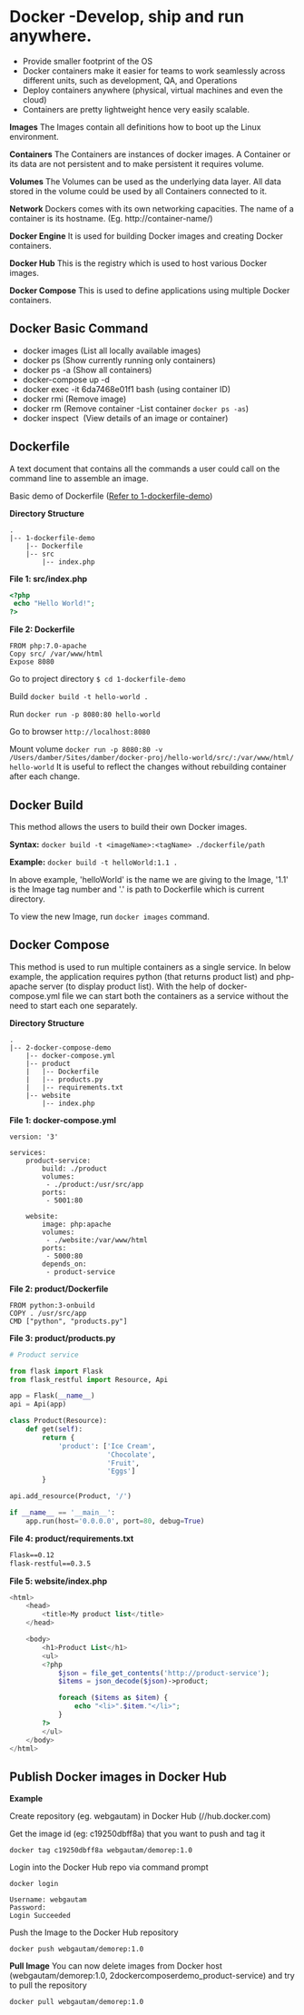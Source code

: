 # Docker -Develop, ship and run anywhere.

- Provide smaller footprint of the OS
- Docker containers make it easier for teams to work seamlessly across different 
  units, such as development, QA, and Operations
- Deploy containers anywhere (physical, virtual machines and even the cloud)
- Containers are pretty lightweight hence very easily scalable.

**Images** The Images contain all definitions how to boot up the Linux
environment.

**Containers** The Containers are instances of docker images. A Container or its
data are not persistent and to make persistent it requires volume.

**Volumes** The Volumes can be used as the underlying data layer. All data stored 
in the volume could be used by all Containers connected to it.

**Network** Dockers comes with its own networking capacities. The name of a
container is its hostname. (Eg. http://container-name/)

**Docker Engine** It is used for building Docker images and creating Docker
containers.

**Docker Hub** This is the registry which is used to host various Docker images.

**Docker Compose** This is used to define applications using multiple Docker
containers.

## Docker Basic Command
- docker images (List all locally available images)
- docker ps (Show currently running only containers)
- docker ps -a (Show all containers)
- docker-compose up -d
- docker exec -it 6da7468e01f1 bash (using container ID)
- docker rmi <imageID> (Remove image)
- docker rm <Names> (Remove container -List container `docker ps -as`)
- docker inspect <image> (View details of an image or container)

## Dockerfile
A text document that contains all the commands a user could call on the command
line to assemble an image.

Basic demo of Dockerfile ([Refer to 1-dockerfile-demo](./1-dockerfile-demo))

**Directory Structure**
```
.
|-- 1-dockerfile-demo
    |-- Dockerfile
    |-- src
        |-- index.php
```

**File 1: src/index.php**
```php
<?php
 echo "Hello World!";
?>
```

**File 2: Dockerfile**
```
FROM php:7.0-apache
Copy src/ /var/www/html  
Expose 8080
```
Go to project directory `$ cd 1-dockerfile-demo`

Build `docker build -t hello-world .`

Run `docker run -p 8080:80 hello-world`

Go to browser `http://localhost:8080`

Mount volume `docker run -p 8080:80 -v
/Users/damber/Sites/damber/docker-proj/hello-world/src/:/var/www/html/
hello-world`
It is useful to reflect the changes without rebuilding container after each
change.

## Docker Build
This method allows the users to build their own Docker images.

**Syntax:** `docker build -t <imageName>:<tagName> ./dockerfile/path`

**Example:** `docker build -t helloWorld:1.1 .`

In above example, 'helloWorld' is the name we are giving to the Image, '1.1'
is the Image tag number and '.' is path to Dockerfile which is current directory.

To view the new Image, run `docker images` command.

## Docker Compose
This method is used to run multiple containers as a single service. 
In below example, the application requires python (that returns product list) 
and php-apache server (to display product list). With the help of 
docker-compose.yml file we can start both the containers as a service without
the need to start each one separately.

**Directory Structure**
```
.
|-- 2-docker-compose-demo
    |-- docker-compose.yml
    |-- product
    |   |-- Dockerfile
    |   |-- products.py
    |   |-- requirements.txt
    |-- website
        |-- index.php
```

**File 1: docker-compose.yml**
```
version: '3'

services: 
    product-service:
        build: ./product
        volumes:
         - ./product:/usr/src/app
        ports:
         - 5001:80

    website:
        image: php:apache
        volumes:
         - ./website:/var/www/html
        ports:
         - 5000:80
        depends_on:
         - product-service
```

**File 2: product/Dockerfile**
```
FROM python:3-onbuild
COPY . /usr/src/app
CMD ["python", "products.py"]
```

**File 3: product/products.py**
```py
# Product service 

from flask import Flask
from flask_restful import Resource, Api

app = Flask(__name__)
api = Api(app)

class Product(Resource):
    def get(self):
        return {
            'product': ['Ice Cream', 
                        'Chocolate',
                        'Fruit',
                        'Eggs']
        }

api.add_resource(Product, '/')

if __name__ == '__main__':
    app.run(host='0.0.0.0', port=80, debug=True)
```

**File 4: product/requirements.txt**
```txt
Flask==0.12
flask-restful==0.3.5
```

**File 5: website/index.php**
```php
<html>
    <head>
        <title>My product list</title>
    </head>

    <body>
        <h1>Product List</h1>
        <ul>
        <?php 
            $json = file_get_contents('http://product-service');
            $items = json_decode($json)->product;

            foreach ($items as $item) {
                echo "<li>".$item."</li>";
            }
        ?>
        </ul>
    </body>
</html>
```
## Publish Docker images in Docker Hub
**Example**

Create repository (eg. webgautam) in Docker Hub (//hub.docker.com)

Get the image id (eg: c19250dbff8a) that you want to push and tag it

`docker tag c19250dbff8a webgautam/demorep:1.0`

Login into the Docker Hub repo via command prompt

`docker login`
```
Username: webgautam
Password:
Login Succeeded
```
Push the Image to the Docker Hub repository

`docker push webgautam/demorep:1.0`


**Pull Image** You can now delete images from Docker host
(webgautam/demorep:1.0, 2dockercomposerdemo_product-service) and try to pull the
repository

`docker pull webgautam/demorep:1.0`
